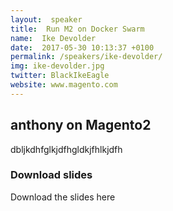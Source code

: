 ```yaml
---
layout:  speaker
title:  Run M2 on Docker Swarm
name:  Ike Devolder
date:  2017-05-30 10:13:37 +0100
permalink: /speakers/ike-devolder/
img: ike-devolder.jpg
twitter: BlackIkeEagle
website: www.magento.com
---
```


## anthony on Magento2

dbljkdhfglkjdfhgldkjfhlkjdfh

### Download slides

Download the slides here